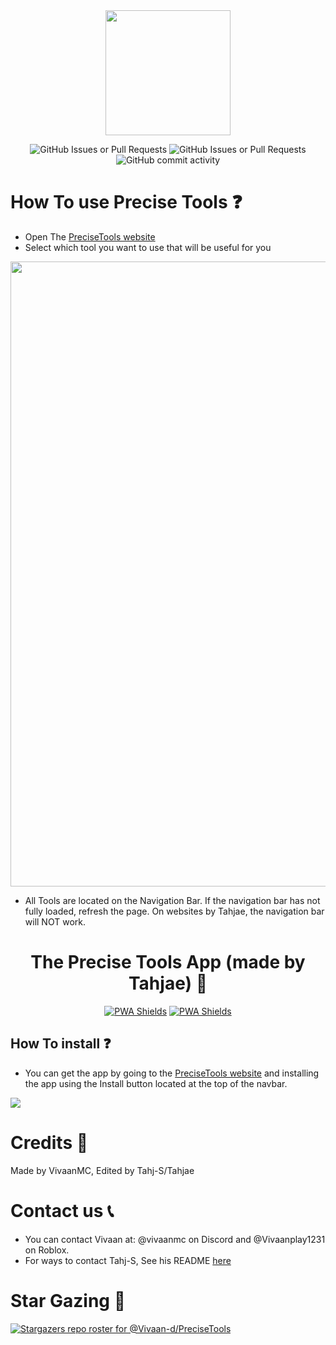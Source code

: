 <div align="center">
<img src="https://tahj-s.github.io/Precise-Tools-Pack/Precise%20Tools%20logo%20Transparent.png" width="200">

![GitHub Issues or Pull Requests](https://img.shields.io/github/issues/Vivaan-d/PreciseTools?logo=github)
![GitHub Issues or Pull Requests](https://img.shields.io/github/issues-closed/Vivaan-d/PreciseTools?style=flat&logo=github&color=%23222d5a)
![GitHub commit activity](https://img.shields.io/github/commit-activity/t/Vivaan-d/precisetools)

</div>

# How To use Precise Tools ❓
- Open The [PreciseTools website](https://precisetools.netlify.app)
- Select which tool you want to use that will be useful for you

<img src="https://tahj-s.github.io/Precise-Tools-Pack/MD-pack/MD-Pack%201.png" width="1000">

- All Tools are located on the Navigation Bar. If the navigation bar has not fully loaded, refresh the page. On websites by Tahjae, the navigation bar will NOT work.

<div align="center">
  
# The Precise Tools App (made by Tahjae) 📱

[![PWA Shields](https://www.pwa-shields.com/1.0.0/series/classic/white/purple.svg)](https://precisetools.netlify.app/)
[![PWA Shields](https://www.pwa-shields.com/1.0.0/series/install/purple.svg)](https://precisetools.netlify.app/)

</div>

## How To install ❓
- You can get the app by going to the [PreciseTools website](https://precisetools.netlify.app) and installing the app using the Install button located at the top of the navbar.


<img src="https://tahj-s.github.io/Precise-Tools-Pack/MD-pack/MD-Pack%202.png">

# Credits 📖
Made by VivaanMC, Edited by Tahj-S/Tahjae

# Contact us 📞
- You can contact Vivaan at: @vivaanmc on Discord and @Vivaanplay1231 on Roblox.
- For ways to contact Tahj-S, See his README [here](https://github.com/Tahj-S/Tahj-S)


# Star Gazing 💫
[![Stargazers repo roster for @Vivaan-d/PreciseTools](https://reporoster.com/stars/Vivaan-d/PreciseTools)](https://github.com/Vivaan-d/PreciseTools/stargazers)
